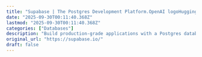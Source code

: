 ```yaml
---
title: "Supabase | The Postgres Development Platform.OpenAI logoHugging Face logo"
date: "2025-09-30T00:11:40.368Z"
lastmod: "2025-09-30T00:11:40.368Z"
categories: ["Databases"]
description: "Build production-grade applications with a Postgres database, Authentication, instant APIs, Realtime, Functions, Storage and Vector embeddings. Start for free."
original_url: "https://supabase.io/"
draft: false
---
```

